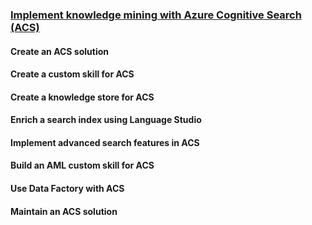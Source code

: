 ### [Implement knowledge mining with Azure Cognitive Search (ACS)](https://learn.microsoft.com/en-us/training/paths/implement-knowledge-mining-azure-cognitive-search/)
#### Create an ACS solution
#### Create a custom skill for ACS
#### Create a knowledge store for ACS
#### Enrich a search index using Language Studio
#### Implement advanced search features in ACS
#### Build an AML custom skill for ACS
#### Use Data Factory with ACS
#### Maintain an ACS solution
